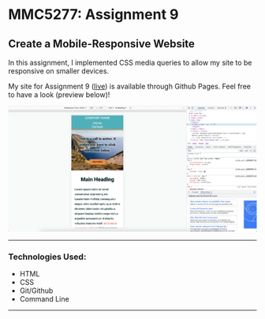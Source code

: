 # MMC5277: Assignment 9
## Create a Mobile-Responsive Website

In this assignment, I implemented CSS media queries to allow my site to be responsive on smaller devices. 

My site for Assignment 9 ([live](https://zacharywilkerson.github.io/m9-hw9-wilkerson-zachary/)) is available through Github Pages. Feel free to have a look (preview below)!

![Assignment 9 Preview](/images/assignment9_preview.png "Assignment 9 Preview")

___
### **Technologies Used:**
- HTML
- CSS
- Git/Github
- Command Line
___